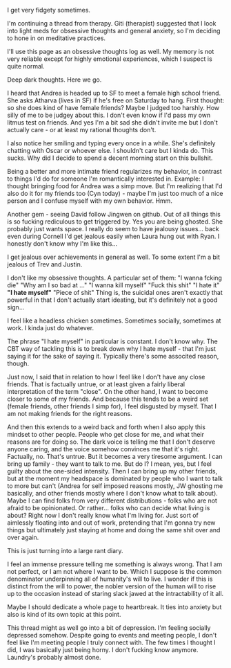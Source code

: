 I get very fidgety sometimes.

I'm continuing a thread from therapy. Giti (therapist) suggested that I look into light meds for obsessive thoughts and general anxiety, so I'm deciding to hone in on meditative practices.

I'll use this page as an obsessive thoughts log as well. My memory is not very reliable except for highly emotional experiences, which I suspect is quite normal.

Deep dark thoughts. Here we go.

I heard that Andrea is headed up to SF to meet a female high school friend. She asks Atharva (lives in SF) if he's free on Saturday to hang. First thought: so she does kind of have female friends? Maybe I judged too harshly. How silly of me to be judgey about this. I don't even know if I'd pass my own litmus test on friends. And yes I'm a bit sad she didn't invite me but I don't actually care - or at least my rational thoughts don't. 

I also notice her smiling and typing every once in a while. She's definitely chatting with Oscar or whoever else. I shouldn't care but I kinda do. This sucks. Why did I decide to spend a decent morning start on this bullshit.

Being a better and more intimate friend regularizes my behavior, in contrast to things I'd do for someone I'm romantically interested in. Example: I thought bringing food for Andrea was a simp move. But I'm realizing that I'd also do it for my friends too (Cyn today) - maybe I'm just too much of a nice person and I confuse myself with my own behavior. Hmm.

Another gem - seeing David follow Jingwen on github. Out of all things this is so fucking rediculous to get triggered by. Yes you are being ghosted. She probably just wants space. I really do seem to have jealousy issues... back even during Cornell I'd get jealous easily when Laura hung out with Ryan. I honestly don't know why I'm like this...

I get jealous over achievements in general as well. To some extent I'm a bit jealous of Trev and Justin.

I don't like my obsessive thoughts. A particular set of them:
"I wanna fcking die"
"Why am I so bad at ..."
"I wanna kill myself"
"Fuck this shit"
"I hate it"
**"I hate myself"**
"Piece of shit"
Thing is, the suicidal ones aren't exactly that powerful in that I don't actually start ideating, but it's definitely not a good sign...

I feel like a headless chicken sometimes. Sometimes socially, sometimes at work. I kinda just do whatever.

The phrase "I hate myself" in particular is constant. I don't know why. The CBT way of tackling this is to break down why I hate myself - that I'm just saying it for the sake of saying it. Typically there's some associted reason, though.

Just now, I said that in relation to how I feel like I don't have any close friends. That is factually untrue, or at least given a fairly liberal interpretation of the term "close". On the other hand, I want to become closer to some of my friends. And because this tends to be a weird set (female friends, other friends I simp for), I feel disgusted by myself. That I am not making friends for the right reasons.

And then this extends to a weird back and forth when I also apply this mindset to other people. People who get close for me, and what their reasons are for doing so. The dark voice is telling me that I don't deserve anyone caring, and the voice somehow convinces me that it's right. Factually, no. That's untrue. But it becomes a very tiresome argument. I can bring up family - they want to talk to me. But do I? I mean, yes, but I feel guilty about the one-sided intensity. Then I can bring up my other friends, but at the moment my headspace is dominated by people who I want to talk to more but can't (Andrea for self imposed reasons mostly, JW ghosting me basically, and other friends mostly where I don't know what to talk about). Maybe I can find folks from very different distributions - folks who are not afraid to be opinionated. Or rather... folks who can decide what living is about? Right now I don't really know what I'm living for. Just sort of aimlessly floating into and out of work, pretending that I'm gonna try new things but ultimately just staying at home and doing the same shit over and over again. 

This is just turning into a large rant diary.

I feel an immense pressure telling me something is always wrong. That I am not perfect, or I am not where I want to be. Which I suppose is the common denominator underpinning all of humanity's will to live. I wonder if this is distinct from the will to power, the nobler version of the human will to rise up to the occasion instead of staring slack jawed at the intractability of it all.

Maybe I should dedicate a whole page to heartbreak. It ties into anxiety but also is kind of its own topic at this point.

This thread might as well go into a bit of depression. I'm feeling socially depressed somehow. Despite going to events and meeting people, I don't feel like I'm meeting people I truly connect with. The few times I thought I did, I was basically just being horny. I don't fucking know anymore. Laundry's probably almost done.